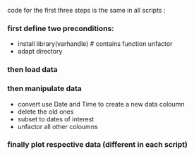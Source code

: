 code for the first three steps is the same in all scripts :

###  first define two preconditions:
- install library(varhandle)  # contains function unfactor 
- adapt directory
 
### then load data


### then manipulate data
- convert use Date and Time to create a new data coloumn
- delete the old ones
- subset to dates of interest
- unfactor all other coloumns

### finally plot respective data (different in each script)
